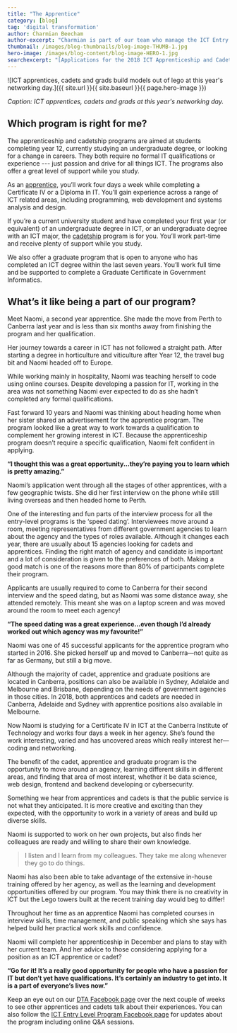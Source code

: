 ```yaml
---
title: "The Apprentice"
category: [blog]
tag: 'digital transformation'
author: Charmian Beecham
author-excerpt: "Charmian is part of our team who manage the ICT Entry Level Programs. She is also a Career Development and Support Officers who support the cadets, apprentices and graduates during their program."
thumbnail: /images/blog-thumbnails/blog-image-THUMB-1.jpg
hero-image: /images/blog-content/blog-image-HERO-1.jpg
searchexcerpt: "[Applications for the 2018 ICT Apprenticeship and Cadetship Programs](/who-we-are/corporate/jobs/) are open. This year we’re offering about 100 positions in each program --- more than ever before! We’ve been catching up with some of the current cadets and apprentices to find out more about their programs --- what made them apply, if the job has been what they expected, and what their plans for the future are."
---
```


![ICT apprentices, cadets and grads build models out of lego at this year's networking day.]({{ site.url }}{{ site.baseurl }}{{ page.hero-image }})

*Caption: ICT apprentices, cadets and grads at this year's networking day.*

## Which program is right for me?

The apprenticeship and cadetship programs are aimed at students completing year 12, currently studying an undergraduate degree, or looking for a change in careers. They both require no formal IT qualifications or experience --- just passion and drive for all things ICT. The programs also offer a great level of support while you study.

As an [apprentice](https://www.dta.gov.au/what-we-do/policies-and-programs/ict-entry/#australian-government-ict-apprenticeship-program), you’ll work four days a week while completing a Certificate IV or a Diploma in IT. You’ll gain experience across a range of ICT related areas, including programming, web development and systems analysis and design. 

If you’re a current university student and have completed your first year (or equivalent) of an undergraduate degree in ICT, or an undergraduate degree with an ICT major, the [cadetship](https://www.dta.gov.au/what-we-do/policies-and-programs/ict-entry/#australian-government-ict-apprenticeship-program) program is for you. You’ll work part-time and receive plenty of support while you study.

We also offer a graduate program that is open to anyone who has completed an ICT degree within the last seven years. You’ll work full time and be supported to complete a Graduate Certificate in Government Informatics.

## What’s it like being a part of our program?

Meet Naomi, a second year apprentice. She made the move from Perth to Canberra last year and is less than six months away from finishing the program and her qualification.

Her journey towards a career in ICT has not followed a straight path. After starting a degree in horticulture and viticulture after Year 12, the travel bug bit and Naomi headed off to Europe.

While working mainly in hospitality, Naomi was teaching herself to code using online courses. Despite developing a passion for IT, working in the area was not something Naomi ever expected to do as she hadn’t completed any formal qualifications.

Fast forward 10 years and Naomi was thinking about heading home when her sister shared an advertisement for the apprentice program. The program looked like a great way to work towards a qualification to complement her growing interest in ICT. Because the apprenticeship program doesn’t require a specific qualification, Naomi felt confident in applying. 

**“I thought this was a great opportunity...they’re paying you to learn which is pretty amazing.”**

Naomi’s application went through all the stages of other apprentices, with a few geographic twists. She did her first interview on the phone while still living overseas and then headed home to Perth.

One of the interesting and fun parts of the interview process for all the entry-level programs is the ‘speed dating’. Interviewees move around a room, meeting representatives from different government agencies to learn about the agency and the types of roles available. Although it changes each year, there are usually about 15 agencies looking for cadets and apprentices. Finding the right match of agency and candidate is important and a lot of consideration is given to the preferences of both. Making a good match is one of the reasons more than 80% of participants complete their program.

Applicants are usually required to come to Canberra for their second interview and the speed dating, but as Naomi was some distance away, she attended remotely. This meant she was on a laptop screen and was moved around the room to meet each agency!

**“The speed dating was a great experience...even though I’d already worked out which agency was my favourite!”**

Naomi was one of 45 successful applicants for the apprentice program who started in 2016. She picked herself up and moved to Canberra—not quite as far as Germany, but still a big move. 

Although the majority of cadet, apprentice and graduate positions are located in Canberra, positions can also be available in Sydney, Adelaide and Melbourne and Brisbane, depending on the needs of government agencies in those cities. In 2018, both apprentices and cadets are needed in Canberra, Adelaide and Sydney with apprentice positions also available in Melbourne.

Now Naomi is studying for a Certificate IV in ICT at the Canberra Institute of Technology and works four days a week in her agency. She’s found the work interesting, varied and has uncovered areas which really interest her—coding and networking.

The benefit of the cadet, apprentice and graduate program is the opportunity to move around an agency, learning different skills in different areas, and finding that area of most interest, whether it be data science, web design, frontend and backend developing or cybersecurity.

Something we hear from apprentices and cadets is that the public service is not what they anticipated. It is more creative and exciting than they expected, with the opportunity to work in a variety of areas and build up diverse skills. 

Naomi is supported to work on her own projects, but also finds her colleagues are ready and willing to share their own knowledge.

>I listen and I learn from my colleagues. They take me along whenever they go to do things.

Naomi has also been able to take advantage of the extensive in-house training offered by her agency, as well as the learning and development opportunities offered by our program. You may think there is no creativity in ICT but the Lego towers built at the recent training day would beg to differ!

Throughout her time as an apprentice Naomi has completed courses in interview skills, time management, and public speaking which she says has helped build her practical work skills and confidence.

Naomi will complete her apprenticeship in December and plans to stay with her current team. And her advice to those considering applying for a position as an ICT apprentice or cadet?

**“Go for it! It’s a really good opportunity for people who have a passion for IT but don’t yet have qualifications. It’s certainly an industry to get into. It is a part of everyone’s lives now.”**

Keep an eye out on our [DTA Facebook page](https://www.facebook.com/DigitalTransformationAgency/) over the next couple of weeks to see other apprentices and cadets talk about their experiences. You can also follow the [ICT Entry Level Program Facebook page](https://www.facebook.com/ictentrylevel/) for updates about the program including online Q&A sessions.
